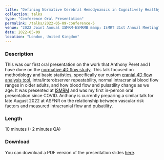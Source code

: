 ```yaml
---
title: "Defining Normative Cerebral Hemodynamics in Cognitively Healthy Older Adults with 4D Flow MRI"
collection: talks
type: "Conference Oral Presentation"
permalink: /talks/2022-05-09-conference-5
venue: "2022 Joint Annual ISMRM-ESMRMB &amp; ISMRT 31st Annual Meeting"
date: 2022-05-09
location: "London, United Kingdom"
---
```

### Description
This was our first oral presentation on the work that Anthony Peret and I have done on the [normative 4D flow study](https://gsroberts1.github.io/research/normals). This talk focused on methodology and basic statistics, specifically our custom [cranial 4D flow analysis tool](https://gsroberts1.github.io/research/qvt), intra/interobserver repeatability, normal intracranial blood flow ranges in older adults, and how blood flow and pulsatility change as we age. It was presented at [ISMRM](https://www.ismrm.org/) and was my first in-person oral presentation since COVID. Anthony is currently preparing a similar talk for late August 2022 at ASFNR on the relationship between vascular risk factors and measured intracranial flow and pulsatility.

### Length
10 minutes (+2 minutes QA)

### Download
You can download a PDF version of the presentation slides [here](/files/normals_ismrm.pdf).